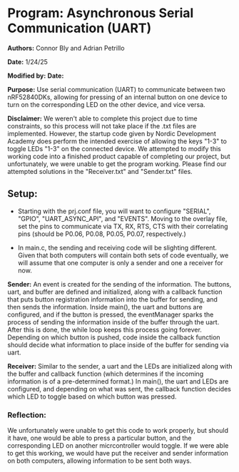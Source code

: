 # Program: Asynchronous Serial Communication (UART)

**Authors:** Connor Bly and Adrian Petrillo

**Date:** 1/24/25

**Modified by:**
**Date:**

**Purpose:** Use serial communication (UART) to communicate between two nRF52840DKs, allowing for pressing of an internal button on one device to turn on the corresponding LED on the other device, and vice versa.

**Disclaimer:** We weren't able to complete this project due to time constraints, so this process will not take place if the .txt files are implemented. However, the startup code given by Nordic Development Academy does perform the intended exercise of allowing the keys "1-3" to toggle LEDs "1-3" on the connected device. We attempted to modify this working code into a finished product capable of completing our project, but unfortunately, we were unable to get the program working. Please find our attempted solutions in the "Receiver.txt" and "Sender.txt" files.

## Setup:
* Starting with the prj.conf file, you will want to configure "SERIAL", "GPIO", "UART_ASYNC_API", and "EVENTS". Moving to the overlay file, set the pins to communicate via TX, RX, RTS, CTS with their correlating pins (should be P0.06, P0.08, P0.05, P0.07, respectively.)

* In main.c, the sending and receiving code will be slighting different. Given that both computers will contain both sets of code eventually, we will assume that one computer is only a sender and one a receiver for now.

**Sender:** An event is created for the sending of the information. The buttons, uart, and buffer are defined and initialized, along with a callback function that puts button registration information into the buffer for sending, and then sends the information. Inside main(), the uart and buttons are configured, and if the button is pressed, the eventManager sparks the process of sending the information inside of the buffer through the uart. After this is done, the while loop keeps this process going forever. Depending on which button is pushed, code inside the callback function should decide what information to place inside of the buffer for sending via uart.

**Receiver:** Similar to the sender, a uart and the LEDs are initialized along with the buffer and callback function (which determines if the incoming information is of a pre-determined format.) In main(), the uart and LEDs are configured, and depending on what was sent, the callback function decides which LED to toggle based on which button was pressed.

### Reflection:
We unfortunately were unable to get this code to work properly, but should it have, one would be able to press a particular button, and the corresponding LED on another micrcontroller would toggle. If we were able to get this working, we would have put the receiver and sender information on both computers, allowing information to be sent both ways.